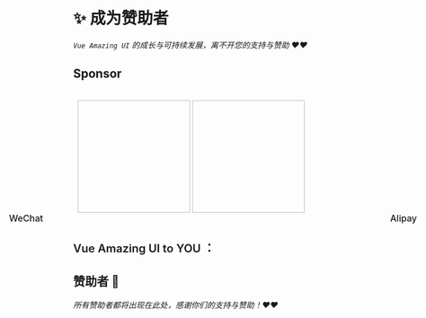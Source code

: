 # ✨ 成为赞助者

<BackTop />
<Watermark fullscreen content="Vue Amazing UI" />

*`Vue Amazing UI` 的成长与可持续发展，离不开您的支持与赞助 ❤️❤️*

<script setup lang="ts">
import { ref } from 'vue'
import { HeartFilled, WechatOutlined, AlipayOutlined } from '@ant-design/icons-vue'
import { useMediaQuery } from 'vue-amazing-ui'
import WeChat from '/wechat.jpg'
import Alipay from '/alipay.jpg'

const { match: isMobile } = useMediaQuery('(max-width: 768px)')
const sponsorText = {
  title: '如果您觉得 Vue Amazing UI 有用，可以请作者喝杯茶表示支持，非常感谢 ❤️🙏❤️'
}
const sponsorOptions = ['WeChat', 'Alipay']
const sponsorType = ref('WeChat')
const QRCodes = [
  {
    src: WeChat,
    // src: 'https://cdn.jsdelivr.net/gh/themusecatcher/resources@0.0.8/wechat.jpg',
    name: 'WeChat'
  },
  {
    src: Alipay,
    // src: 'https://cdn.jsdelivr.net/gh/themusecatcher/resources@0.0.8/alipay.jpg',
    name: 'Alipay'
  }
]
</script>

## Sponsor

<TextScroll
  :scrollText="sponsorText"
  single
  :height="54"
  :gap="10"
  :board-style="{ backgroundColor: '#e6f4ff' }"
  :text-style="{ fontSize: '20px', fontWeight: 500, color: 'rgba(0, 0, 0, 0.88)' }"
/>

<br/>

<div v-if="isMobile">
  <Segmented size="large" block style="padding: 4px; margin: 0 auto;" v-model:value="sponsorType" :options="sponsorOptions">
    <template #label="{ label }">
      <span v-if="label === 'WeChat'" style="font-weight: 500; color: #07c160;">
        <WechatOutlined style="fill: currentColor;" /> {{ label }}
      </span>
      <span v-if="label === 'Alipay'" style="font-weight: 500; color: #1677ff;">
        <AlipayOutlined style="fill: currentColor;" /> {{ label }}
      </span>
    </template>
  </Segmented>
  <Card :width="248" style="margin: 24px auto 32px;">
    <img v-show="sponsorType === 'WeChat'" class="qrcode-image" :src="WeChat" />
    <img v-show="sponsorType === 'Alipay'" class="qrcode-image" :src="Alipay" />
  </Card>
</div>
<Card v-else :body-style="{ position: 'relative' }" style="margin-bottom: 32px;">
  <Tag class="wechat-tag" color="#07c160" size="large" :bordered="false">
    <template #icon>
      <WechatOutlined />
    </template>
    WeChat
  </Tag>
  <Tag class="alipay-tag" color="#1677ff" size="large" :bordered="false">
    <template #icon>
      <AlipayOutlined />
    </template>
    Alipay
  </Tag>
  <Image
    class="sponsor-image"
    :src="QRCodes"
    loop
    :width="240"
    :height="240"
    :bordered="false"
    :space-props="{
      style: {
        display: 'flex',
        justifyContent: 'space-between'
      }
    }"
  />
</Card>

<Alert type="info" :bordered="false" show-icon>
  <template #icon>
    <HeartFilled style="font-size: 32px; color: #cf1322;" />
  </template>
  <span style="font-size: 20px; font-weight: 600;">Vue Amazing UI to YOU ：</span>
  <template #description>
    <span style="font-size: 16px;">
      • 您的支持和赞助对我来说至关重要！
      <br/>
      • 真诚感谢每一位现有的和未来的支持者和赞助者！
    </span>
  </template>
</Alert>

<style scoped lang="less">
.qrcode-image {
  width: 200px;
  height: 200px;
  vertical-align: bottom;
}
.wechat-tag {
  font-size: 16px;
  font-weight: 500;
  height: 36px;
  padding-inline: 12px;
  position: absolute;
  left: 144px;
  transform: translateX(-50%);
}
.alipay-tag {
  font-size: 16px;
  font-weight: 500;
  height: 36px;
  padding-inline: 12px;
  position: absolute;
  right: 144px;
  transform: translateX(50%);
}
.sponsor-image {
  display: block;
  margin-top: 48px;
}
</style>

## 赞助者 🫡

*所有赞助者都将出现在此处，感谢你们的支持与赞助！❤️❤️*

<br/>

<Space gap="small">
  <Tooltip>
    <template #tooltip>
      <div style="text-align: center">
        GitHub
        <br/>
        themusecatcher
      </div>
    </template>
    <Avatar :size="36" src="https://github.com/themusecatcher.png" href="https://github.com/themusecatcher" target="_blank" />
  </Tooltip>
</Space>
